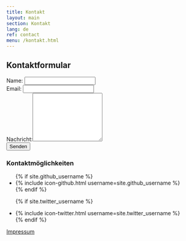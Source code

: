 ```yaml
---
title: Kontakt
layout: main
section: Kontakt
lang: de
ref: contact
menu: /kontakt.html
---
```

<div class="row">
<div class="col-md-8">

<h2>Kontaktformular</h2>

<form name="contact" action="/thanks" netlify-honeypot="bot-name" netlify>
    <p hidden>
    <label>Bitte nicht ausfüllen: <input name="bot-name" /></label>
    </p>
    <div class="form-group">
    <label>Name: <input class="form-control" type="text" name="name"></label>   
    </div>
    <div class="form-group">
    <label>Email: <input class="form-control" type="email" name="email"></label>
    </div>
    <div class="form-group">
    <label for="message">Nachricht:</label><textarea rows="8" class="form-control" name="message"></textarea>
    </div>
    <button class="mb-2 btn btn-success" type="submit">Senden</button>
</form>

</div>
<div class="col-md-4">

<h3>Kontaktmöglichkeiten</h3>

<ul>
{% if site.github_username %}
    <li>{% include icon-github.html username=site.github_username %}</li>
  {% endif %}

{% if site.twitter_username %}
    <li>{% include icon-twitter.html username=site.twitter_username %}</li>
  {% endif %}
</ul>

<a class="green" href="/impressum">Impressum</a>


</div>
</div>
